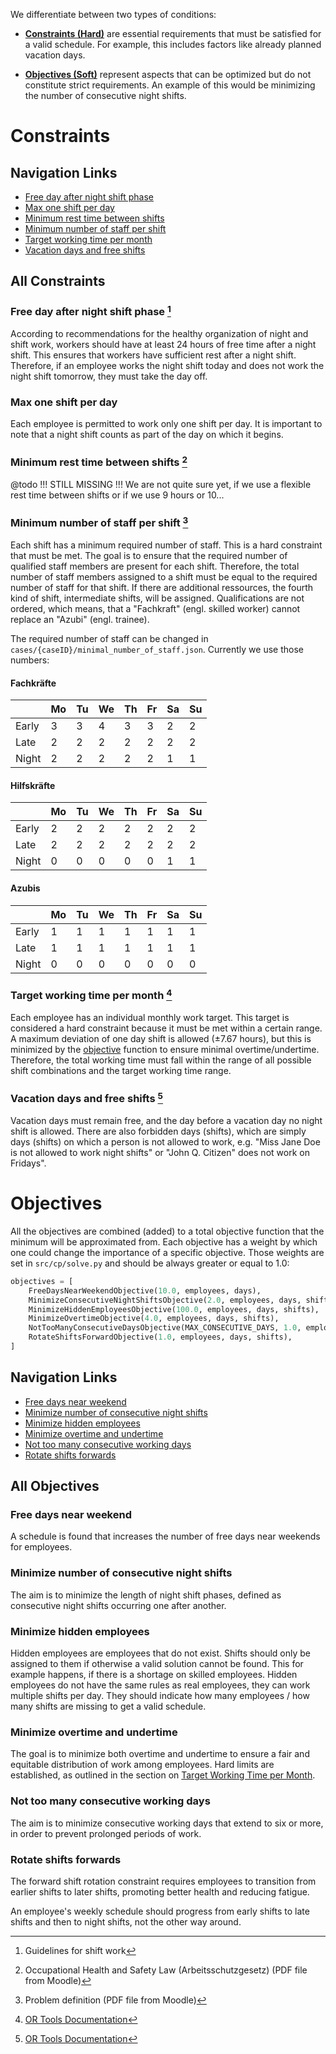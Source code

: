 We differentiate between two types of conditions:

- [**Constraints (Hard)**](#constraints) are essential requirements that must be satisfied for a valid schedule. For example, this includes factors like already planned vacation days.

- [**Objectives (Soft)**](#objectives) represent aspects that can be optimized but do not constitute strict requirements. An example of this would be minimizing the number of consecutive night shifts.

# Constraints
## Navigation Links
- [Free day after night shift phase](#free-day-after-night-shift-phase)
- [Max one shift per day](#max-one-shift-per-day)
- [Minimum rest time between shifts](#minimum-rest-time-between-shifts)
- [Minimum number of staff per shift](#minimum-number-of-staff-per-shift)
- [Target working time per month](#target-working-time-per-month)
- [Vacation days and free shifts](#vacation-days-and-free-shifts)

## All Constraints

### Free day after night shift phase [^4]
According to recommendations for the healthy organization of night and shift work, workers should have at least 24 hours of free time after a night shift.
This ensures that workers have sufficient rest after a night shift.
Therefore, if an employee works the night shift today and does not work the night shift tomorrow, they must take the day off.

### Max one shift per day
Each employee is permitted to work only one shift per day. It is important to note that a night shift counts as part of the day on which it begins.

### Minimum rest time between shifts [^3]
 @todo !!! STILL MISSING !!! We are not quite sure yet, if we use a flexible rest
 time between shifts or if we use 9 hours or 10...

### Minimum number of staff per shift [^2]
Each shift has a minimum required number of staff.
This is a hard constraint that must be met.
The goal is to ensure that the required number of qualified staff members are present for each shift.
Therefore, the total number of staff members assigned to a shift must be equal to the required number of staff for that shift. If there are additional ressources, the fourth
kind of shift, intermediate shifts, will be assigned.
Qualifications are not ordered, which means, that a "Fachkraft" (engl. skilled worker) cannot replace an "Azubi" (engl. trainee).

The required number of staff can be changed in `cases/{caseID}/minimal_number_of_staff.json`. Currently we use those numbers:

#### Fachkräfte
|       | Mo | Tu | We | Th | Fr | Sa | Su |
| ----- | -- | -- | -- | -- | -- | -- | -- |
| Early | 3  | 3  | 4  | 3  | 3  | 2  | 2  |
| Late  | 2  | 2  | 2  | 2  | 2  | 2  | 2  |
| Night | 2  | 2  | 2  | 2  | 2  | 1  | 1  |

#### Hilfskräfte
|       | Mo | Tu | We | Th | Fr | Sa | Su |
| ----- | -- | -- | -- | -- | -- | -- | -- |
| Early | 2  | 2  | 2  | 2  | 2  | 2  | 2  |
| Late  | 2  | 2  | 2  | 2  | 2  | 2  | 2  |
| Night | 0  | 0  | 0  | 0  | 0  | 1  | 1  |

#### Azubis
|       | Mo | Tu | We | Th | Fr | Sa | Su |
| ----- | -- | -- | -- | -- | -- | -- | -- |
| Early | 1  | 1  | 1  | 1  | 1  | 1  | 1  |
| Late  | 1  | 1  | 1  | 1  | 1  | 1  | 1  |
| Night | 0  | 0  | 0  | 0  | 0  | 0  | 0  |


### Target working time per month [^1]

Each employee has an individual monthly work target.
This target is considered a hard constraint because it must be met within a certain range.
A maximum deviation of one day shift is allowed (±7.67 hours), but this is minimized by the [objective](#minimize-overtime-and-undertime) function to ensure minimal overtime/undertime.
Therefore, the total working time must fall within the range of all possible shift combinations and the target working time range.


### Vacation days and free shifts [^1]

Vacation days must remain free, and the day before a vacation day no night shift is allowed.
There are also forbidden days (shifts), which are simply days (shifts) on which a person is not allowed to work, e.g. "Miss Jane Doe is not allowed to work night shifts" or "John Q. Citizen" does not work on Fridays".


# Objectives
All the objectives are combined (added) to a total objective function
that the minimum will be approximated from. Each objective has a weight by which one
could change the importance of a specific objective. Those weights are set in `src/cp/solve.py` and should be always greater or equal to $1.0$:

``` python
objectives = [
    FreeDaysNearWeekendObjective(10.0, employees, days),
    MinimizeConsecutiveNightShiftsObjective(2.0, employees, days, shifts),
    MinimizeHiddenEmployeesObjective(100.0, employees, days, shifts),
    MinimizeOvertimeObjective(4.0, employees, days, shifts),
    NotTooManyConsecutiveDaysObjective(MAX_CONSECUTIVE_DAYS, 1.0, employees, days),
    RotateShiftsForwardObjective(1.0, employees, days, shifts),
]
```

## Navigation Links
- [Free days near weekend](#free-days-near-weekend)
- [Minimize number of consecutive night shifts](#Minimize-number-of-consecutive-night-shifts)
- [Minimize hidden employees](#minimize-hidden-employees)
- [Minimize overtime and undertime](#minimize-overtime-and-undertime)
- [Not too many consecutive working days](#not-too-many-consecutive-working-days)
- [Rotate shifts forwards](#Rotate-shifts-forwards)

## All Objectives

### Free days near weekend
A schedule is found that increases the number of free days near weekends for employees.

### Minimize number of consecutive night shifts
The aim is to minimize the length of night shift phases, defined as consecutive night shifts occurring one after another.

### Minimize hidden employees
Hidden employees are employees that do not exist. Shifts should only be assigned to
them if otherwise a valid solution cannot be found. This for example happens, if there
is a shortage on skilled employees.
Hidden employees do not have the same rules as real employees, they can work multiple
shifts per day. They should indicate how many employees / how many shifts are missing
to get a valid schedule.

### Minimize overtime and undertime
The goal is to minimize both overtime and undertime to ensure a fair and equitable distribution of work among employees. Hard limits are established, as outlined in the section on [Target Working Time per Month](#target-working-time-per-month).

### Not too many consecutive working days
The aim is to minimize consecutive working days that extend to six or more, in order to prevent prolonged periods of work.


### Rotate shifts forwards
The forward shift rotation constraint requires employees to transition from earlier shifts to later shifts, promoting better health and reducing fatigue.

An employee's weekly schedule should progress from early shifts to late shifts and then to night shifts, not the other way around.


[^1]: [OR Tools Documentation](https://developers.google.com/optimization/reference/python/sat/python/cp_model#cp_model.CpModel)
[^2]: Problem definition (PDF file from Moodle)
[^3]: Occupational Health and Safety Law (Arbeitsschutzgesetz) (PDF file from Moodle)
[^4]: Guidelines for shift work
